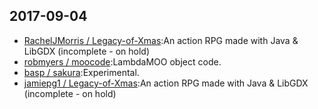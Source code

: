 ## 2017-09-04

* [RachelJMorris / Legacy-of-Xmas](https://github.com/RachelJMorris/Legacy-of-Xmas):An action RPG made with Java & LibGDX (incomplete - on hold)
* [robmyers / moocode](https://github.com/robmyers/moocode):LambdaMOO object code.
* [basp / sakura](https://github.com/basp/sakura):Experimental.
* [jamiepg1 / Legacy-of-Xmas](https://github.com/jamiepg1/Legacy-of-Xmas):An action RPG made with Java & LibGDX (incomplete - on hold)
